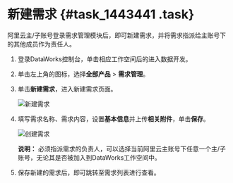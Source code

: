 # 新建需求 {#task_1443441 .task}

阿里云主/子账号登录需求管理模块后，即可新建需求，并将需求指派给主账号下的其他成员作为责任人。

1.  登录DataWorks控制台，单击相应工作空间后的进入数据开发。
2.  单击左上角的图标，选择**全部产品** \> **需求管理**。
3.  单击**新建需求**，进入新建需求页面。 

    ![新建需求](http://static-aliyun-doc.oss-cn-hangzhou.aliyuncs.com/assets/img/1148259/156456762353835_zh-CN.png)

4.  填写需求名称、需求内容，设置**基本信息**并上传**相关附件**，单击**保存**。 

    ![创建需求](http://static-aliyun-doc.oss-cn-hangzhou.aliyuncs.com/assets/img/1148259/156456762453841_zh-CN.png)

    **说明：** 必须指派需求的负责人，可以选择当前阿里云主账号下任意一个主/子账号，无论其是否被加入到DataWorks工作空间中。

5.  保存新建的需求后，即可跳转至需求列表进行查看。

